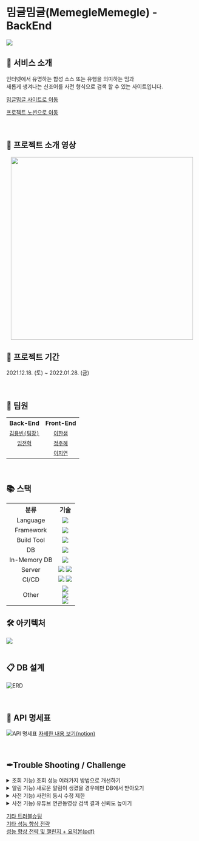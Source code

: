 # 밈글밈글(MemegleMemegle) - BackEnd

<img src="https://user-images.githubusercontent.com/70641418/151412036-345d6b9d-2657-459d-920a-def5be916f1c.jpg">

</br>

## 🧧 서비스 소개
인터넷에서 유명하는 합성 소스 또는 유행을 의미하는 밈과  
새롭게 생겨나는 신조어를 사전 형식으로 검색 할 수 있는 사이트입니다.
</br>

<a href="https://memegle.xyz/">밈글밈글 사이트로 이동</a>

<a href="https://enormous-duck-a5d.notion.site/8-5510f20898534129bd1b728b92d92870">프로젝트 노션으로 이동</a>

</br>

## 🎥 프로젝트 소개 영상
<div align="center">
	<a href="https://www.youtube.com/watch?v=0FW30mV3Jgs">
		<img src="http://img.youtube.com/vi/0FW30mV3Jgs/maxresdefault.jpg" width="480">
	</a>
</div>

## 📆 프로젝트 기간
2021.12.18. (토) ~ 2022.01.28. (금)

</br>

## 👥 팀원
<table align="center">
	<tr>
		<th>Back-End</th>
		<th>Front-End</th>
	</tr>
	<tr align="center">
		<td><code><a href="https://github.com/Zabee52">김용빈(팀장)</a></code></td>
		<td><code><a href="https://github.com/undriedspring">이한샘</a></code></td>
	</tr>
	<tr align="center">
		<td><code><a href="https://github.com/yarogono">임전혁</a></code></td>
		<td><code><a href="https://github.com/zubetcha">정주혜</a></code></td>
	</tr>
	<tr align="center">
		<td></td>
		<td><code><a href="https://github.com/zhiyeonyi">이지연</a></code></td>
	</tr>
</table>

</br>

## 📚 스택
<table align="center">
	<tr>
		<th>분류</th>
		<th>기술</th>
	</tr>
	<tr align="center">
		<td>Language</td>
		<td><img src="https://img.shields.io/badge/Java-007396?style=for-the-badge&logo=java&logoColor=white"></td>
	</tr>
	<tr align="center">
		<td>Framework</td>
		<td><img src="https://img.shields.io/badge/SpringBoot-6DB33F?style=for-the-badge&logo=Spring Boot&logoColor=white"></td>
	</tr>
	<tr align="center">
		<td>Build Tool</td>
		<td><img src="https://img.shields.io/badge/gradle-02303A?style=for-the-badge&logo=gradle&logoColor=white"></td>
	</tr>
	<tr align="center">
		<td>DB</td>
		<td><img src="https://img.shields.io/badge/MySQL-4479A1?style=for-the-badge&logo=MySQL&logoColor=white"></td>
	</tr>
	<tr align="center">
		<td>In-Memory DB</td>
		<td><img src="https://img.shields.io/badge/Redis-DC382D?style=for-the-badge&logo=Redis&logoColor=white"></td>
	</tr>
	<tr align="center">
		<td>Server</td>
		<td><img src="https://img.shields.io/badge/EC2-FF9900?style=for-the-badge&logo=AmazonAWS&logoColor=white">
		    <img src="https://img.shields.io/badge/Amazon S3-569A31?style=for-the-badge&logo=Amazon S3&logoColor=white">
		</td>
	</tr>
	<tr align="center">
		<td>CI/CD</td>
		<td><img src="https://img.shields.io/badge/Travis CI-3EAAAF?style=for-the-badge&logo=Travis CI&logoColor=white">
		    <img src="https://img.shields.io/badge/CodeDeploy-6BD80B?style=for-the-badge&logoColor=white">
		</td>
	</tr>
	<tr align="center">
		<td>Other</td>
		<td><img src="https://img.shields.io/badge/Spring Data JPA-6DB33F?style=for-the-badge"><br>
		    <img src="https://img.shields.io/badge/QueryDSL-3874D8?style=for-the-badge"><br>
		    <img src="https://img.shields.io/badge/Youtube Data API v3-FF0000?style=for-the-badge&logo=YouTube&logoColor=white">
		</td>
	</tr>
</table>


## 🛠 아키텍처
  
<img src="https://user-images.githubusercontent.com/70641418/151467454-da82b310-6249-4480-9204-8a4ace733ba6.JPG">
 
</br>
</br>

## 📋 DB 설계

![ERD](https://user-images.githubusercontent.com/93498724/151955124-0cebeb09-509e-49fb-8fa3-13408a8d13a6.png)

</br>  
  
## 📃 API 명세표

![API 명세표](https://user-images.githubusercontent.com/93498724/151955444-d507b9d4-862c-4443-af44-10a1caedcefd.png)
[자세한 내용 보기(notion)](https://enormous-duck-a5d.notion.site/API-3adc279233e74ee2a3a03bff613726c9)

</br>

## ✒Trouble Shooting / Challenge

<details markdown="1">
<summary>조회 기능) 조회 성능 여러가지 방법으로 개선하기</summary>
<br>
우리 밈글밈글 사이트는 목록 조회의 기능이 많았다. 그렇기 때문에 성능을 개선해야 한다면 조회의 성능이어야 한다고 생각했고, 이를 위한 많은 고민을 했다.

목록 조회에는 많은 관계가 들어간다.

1. 작성자 정보

2. 조회수 정보

3. 좋아요 개수 정보

4. 댓글 개수 정보

5. 좋아요 여부 정보

6. 댓글 목록 정보

...

기존의 Spring Data JPA를 이용한 방식은 쿼리의 자유로운 호출이 어렵기 때문에 목록 조회에서 관계 엔티티의 데이터를 불러오기 위한 N+1 문제를 회피하기 어려웠다. 이는 특히 관계가 많은 게시글 목록 조회에서 치명적인 성능 저하를 일으켰다.

이 문제를 해결하기 위한 방법은 단순했다. 바로 관계 데이터를 위한 컬럼을 만들고 이 데이터를 update 함으로써 관리를 하는 것이었다. 이는 필요 이상의 관계 데이터를 호출하지 않게 되고, 가장 높은 수준의 성능 개선을 이룰 수 있을 것으로 생각이 되었다.

해답이 빨리 나온 문제였다. 하지만 우리는 챌린지를 하는 입장에서, 관계를 유지하면서 이 데이터를 이용해 최대한의 성능을 뽑아내는 것을 목표로 성능개선을 시도해보기로 했고, 이에 대한 고민을 시작했다.

아래 내용은 성능 개선을 위해 고려한 내용들이다.

### **1. FetchJoin을 하자 - 댓글 기능에 적용**

FetchJoin은 N+1 문제를 해결하는 가장 일반적인 방법이다. 문제는 페이지네이션을 하기엔 매우 무거운 구조라는 것이다. FetchJoin은 페이지네이션을 시도시 limit을 쿼리 내에서 시행하는 것이 아닌 전체 레코드를 서버가 받아온 뒤 그 데이터의 일부를 잘라 클라이언트에 내려주는 방식이기 때문에 전체 목록 조회와 같은 기능에서 적합하지 않았다. 그렇기 때문에 댓글 목록 불러오기와 같은 부분에 적용하는 것으로 하고 다른 방법을 찾아보기로 했다.

### **2. 스칼라 서브쿼리를 적용하자 - 게시글 상세보기 기능에 적용**

스칼라 서브쿼리를 이용하면 목록을 한 방 쿼리로 불러올 수 있게 되고, 이것은 성능의 개선으로 이어질 것이라고 생각했다. DB에 방문하는 빈도를 줄이면 속도가 증가될 것이라는 순진한 생각에 기인한 발상이었다. 이는 절반은 맞았다. 탐색하는 레코드의 수가 적을 경우 이 속도는 즉시 처리하는 수준으로 크게 증가했다. 문제는 역시 전체 조회에서 발생했다. 더미데이터를 넣고 테스트를 해보니 그 성능이 개선 이전보다는 빠르긴 하지만, 더미데이터 양이 많아질수록 그 속도가 떨어지는 현상이 발생했다. 결국 스칼라 서브쿼리를 사용하는 방식 역시 전체 목록 조회에서 적합하지 않았기 때문에, 게시글 상세 조회 영역에 적용하는 것으로 하고 다른 방법을 찾아보기로 했다.

![슬라이드14](https://user-images.githubusercontent.com/93498724/151969811-94586366-8267-42a2-ab99-3f65a9136fe6.PNG)

### **3. HashMap을 이용한 분할 호출 - 풀테이블 스캔에 적용**

마지막에 생각한 것은 분할 호출을 통해 조인을 최소화시키면 어떨까 라는 점이었다. 이 방식은 얼핏 보면 Spring Data JPA에서와 같은 방식으로 보일 수 있지만, N+1 문제를 발생시키는 것이 아닌, 전체 조회에서 불러와야 하는 쿼리의 수만큼만 호출하는 점이 달랐다.

이를 위해 스칼라 서브쿼리를 별도의 쿼리로 분리하고, HashMap에 저장하여 이 데이터를 호출하는 방식으로 활용했다.

![슬라이드15](https://user-images.githubusercontent.com/93498724/151969790-4944c117-132f-41f8-b6fb-52e75a6355dc.PNG)

```java
// 작성자 맵
HashMap<String, String> userInfoMap = getUserInfoMap(questionList);
// 나도 궁금해요 맵
HashMap<String, Boolean> curiousTooMap = getCuriousTooMap(questionIdList);
// 좋아요 개수 맵
HashMap<Long, Long> curiousTooCountMap = getCuriousTooCountMap(questionList);
// 댓글 개수 맵
HashMap<Long, Long> commentCountMap = getDictQuestionCommentCountMap(questionList);
// 채택 여부 맵
HashMap<Long, Long> completeMap = getIsComplete(questionIdList);
```

데이터들을 미리 일괄적으로 호출하고 운용하는 것이다.

```java
dictQuestionResponseDtoList.add(DictQuestionResponseDto.builder()
// ...
        .username(userInfoMap.get(questionId+":username"))
        .profileImageUrl(userInfoMap.get(questionId+":profileImage"))
        .writer(userInfoMap.get(questionId+":nickname"))
        .isCuriousToo(user != null && curiousTooMap.get(questionId + ":" + userId) != null)
        .isComplete(completeMap.get(questionId) != null)
        .build()
);
```

HashMap의 get 시간복잡도가 O(1)인 점을 이용하여 HashMap 안에 전체 레코드를 보관한 뒤, get으로 호출하는 방식으로 값 자체를 불러오거나, 값의 유효성을 검사하는 방식을 사용했다.

이렇게 풀테이블스캔을 분할하여 호출하도록 쿼리를 작성하고 벤치마킹을 시행해보니, 눈에 띄는 개선 효과를 얻을 수 있었다.

![슬라이드16](https://user-images.githubusercontent.com/93498724/151969771-fdad6fbc-1937-40a7-aa2b-97e819e0429d.PNG)

1차 개선(스칼라 서브쿼리 사용) 시기보다도 3배정도 빨라진 성능을 보여줬다. 만족할만한 수준의 성능 개선이었다고 느꼈다.

처음의 개선안대로 컬럼을 만들어 관리했다면 어쩌면 위의 벤치마킹 결과보다 훨씬 높은 수준의 성능 개선이 이루어졌을 수 있다. 하지만 우리 프로젝트의 가장 메인 토픽이었던 우리의 구조 속에서 우리의 고민을 담아보자는 취지로 시행했던 성능 개선 시도였기 때문에, 유익한 경험이었다고 생각한다.
</details>

<details markdown="1">
<summary>알림 기능) 새로운 알림이 생겼을 경우에만 DB에서 받아오기 </summary>  
<br>
우리 페이지는 알람을 받는데 웹소켓을 사용하지 않았다. 페이지를 이동할 때마다 알람 정보를 요청하는 식으로 작동한 것이다.  
이것은 변화량이 적은 알람 기능에 있어서 비효율적인 동작이다. 그렇기 때문에 이 부분에 대한 개선이 필요했다.  
지금부터 적을 부분은 당장 적용한 부분(백엔드 단일)과 이후에 더욱 강화하여 적용할 수 있는 부분(프론트엔드와 협업)들이다.  

### **1. 지금은 너무 비효율적이다**
    
![https://blog.kakaocdn.net/dn/boS0Tz/btrr5TN9HNC/0xQzXV28jawVRHkK24HAZ1/img.png](https://blog.kakaocdn.net/dn/boS0Tz/btrr5TN9HNC/0xQzXV28jawVRHkK24HAZ1/img.png)

현재의 방식은 페이지를 이동할 때마다 백엔드에 알람 정보를 요청, 사용자의 알람 테이블에서 알람 정보를 모두 가져오는 식으로 되어있다. 이는 자주 바뀌지 않는 내용인데도 주기적으로 DB에 요청하기 때문에 DB는 불필요한 부하를 안게 되고, 이것은 상당히 마음이 불편한 일이다. 요청이 만약에 많이 밀린다면 속도 저하 요인이 될 수 있는 부분이다. 이 부분에 대한 개선이 필요했다.

그렇게 고민을 하던 중, 우리 페이지의 특성을 떠올렸다.

우리 페이지는 알람 기능을 웹소켓을 이용해 구현하지 않았기 때문에, 페이지 이동시마다 요청을 한다. **어, 그러면 페이지 이동을 할 때마다 데이터가 바뀌었는지를 체크해서 DB를 방문할지 여부를 결정하면 되는 것 아닌가?**

### **2. Redis를 써보자.**

![https://blog.kakaocdn.net/dn/lmHut/btrr9e5l0S0/y7MPbgS3tMsoFgNgoqRSfK/img.png](https://blog.kakaocdn.net/dn/lmHut/btrr9e5l0S0/y7MPbgS3tMsoFgNgoqRSfK/img.png)

사용자에게 AlarmCheck 컬럼을 추가하고, 이 값을 이용해 바뀌지 않았을 땐 redis에서 값을 받아오다가, 바뀌었을 경우엔 DB에서 값을 가져오고, MySQL은 redis에 새로운 값을 세팅해주는 것이다. 그리고 이후엔 다시 redis를 이용해 통신한다. 이 방식을 적용함으로써 DB에 방문하는 빈도를 크게 낮출 수 있었고, 이것은 측정하진 못 했지만 사이트 자체의 퍼포먼스 개선에 영향을 주었을 것이라고 생각한다.

### **3. 조금만 더 개선해보자**

여기까지는 백엔드에서 단독으로 적용 가능한 부분이었다. 이 방식은 백엔드에서 단독으로 적용할 수 있기 때문에 프론트엔드의 노력이 추가되지 않는다는 장점이 있지만, 알람을 읽었을 경우 읽은 알람에 대한 처리를 별도로 해줘야 하는 점 때문에 다소 불필요한 절차가 추가될 가능성이 있다. 이 문제를 해결하기 위해선 프론트엔드와의 협업이 필요하다고 생각했고, 이 과정을 통해 추가적으로 작업에 수행되는 스텝 수를 줄일 수 있을 것이라는 생각이 들었다.

이하는 실제 시스템에 적용되진 않았으며, 이론상 생각만 해 본 부분이라 도표가 없는 점 양해 부탁.

1. 기본적으로 알람 정보는 받아오고나면 로컬 스토리지에서 관리.

2. 페이지 이동시마다 리액트가 스프링부트에 알람 정보를 요청.

3. 스프링부트는 redis에서 값을 확인. 이 값은 변화 여부만 기록함.

4. 변화되지 않았을 경우 리액트는 로컬 스토리지의 데이터 반환.

이렇게 만들 경우, 사용자 데이터에 알람 체크 컬럼이 필요가 없어진다. 백엔드 측에서의 관리 포인트가 하나 줄어드는 것이다. 그리고 알람 확인 여부를 프론트에서 관리할 수 있기에 redis의 값을 수정하는 절차도 줄일 수 있게 된다.
	
</details>

<details markdown="1">
<summary>사전 기능) 사전의 동시 수정 제한</summary>
<br>
우리가 만들었던 밈글밈글 사이트는 오픈사전 형식이었기 때문에 최초 작성자가 아니라고 해도 누구나 편집을 할 수 있게 되어 있다. 이 말은, 다른 사람들이 하나의 용어사전 글을 동시에 수정할 수 있다는 것이다. 이는 수정을 일찍 마친 사람의 데이터가 손쉽게 소실될 수 있음을 의미하기 때문에 이런 부분들을 제한할 수 있어야 했다.

당시 나왔던 대안은 두 가지가 있었다.

1. 동시에 수정이 불가능하도록 하자!

2. 용어 사전 페이지의 편집 기능을 다른 뜻 추가 기능처럼 만들어서 아래에 붙이도록 하자!

개인적으로 2.의 적용안이 좋다고 생각했지만, 이미 페이지 개발은 2.와 다른 형식으로 완료된 상태였기 때문에, 이를 적용하기 위해선 추가적인 프론트엔드의 작업 수요가 발생하는 상황이었다. 안그래도 시안에 쫓겨 작업을 하던 프론트엔드 분들에게 부하를 가할 수는 없는 노릇이었고, 이에 따라 자연스럽게 1.로 적용하게 되었다.

처음에는 이 방식을 어떻게 적용할까에 대해 여기저기 찾아다녔다. 처음 찾아본 곳은 선배 기수의 처리 방식이었다.

마침 동시처리를 제한하는 형식의 사이트가 이미 있었기 때문에 그곳의 소스코드를 봤다. 항해99 2기의 판단(Pandan)이라는 팀의 작업물이었는데, 이곳은 DB만 사용하는 방식이었기 때문에 나는 조금 색다르게 적용해보고 싶었다.

그래서 Redis를 쓰기로 했다.

그럼 이제 본문으로 넘어간다.

### **1. 기존엔 동시 수정이 너무나도 자유로웠다.**

![슬라이드26](https://user-images.githubusercontent.com/93498724/151788196-418997ff-2bc0-431a-9a10-4086f444c000.PNG)

이에 따라 늦게 작성한 사용자의 데이터만 반영이 되고, 먼저 작성한 사람의 데이터는 수정내역의 뒤안길로 사라져버리는 문제가 있었다. 사용자가 정성스럽게 작성한 데이터가 소실되는 것은 매우 뼈아픈 일이었기 때문에, 이 문제를 해결하기 위해서는 둘 중 한명만 수정이 가능하게 해야했다. 이를 위해 우리는 만료기한을 지정해준 상태로 레디스에 값을 세팅 해주는 방식을 적용했다.

### **2. 나쁘지 않은 성과**

```java
// DictServicepublic Boolean getDictHealthCheck(Long dictId, UserDetailsImpl userDetails) {
        String key = DICT_HEALTH_CHECK_KEY + ":" + dictId;
        String result = redisService.getDictHealth(key);
        String username = userDetails.getUsername();

// 키가 없으면 자신의 아이디로 등록, 키가 있을 경우 내 아이디와 일치하면 갱신if(result == null || username.equals(result)){
            redisService.setDictHealth(key, username);
            return true;
        }

// 키가 이미 존재하면서 나의 키가 아니면 수정 불가.return false;
    }
```

```java
// RedisServicepublic String getDictHealth(String key) {
        return redisStringTemplate.opsForValue().get(key);
    }

    public void setDictHealth(String key, String str) {
        redisStringTemplate.opsForValue().set(key, str);
        redisStringTemplate.expire(key, 15, TimeUnit.SECONDS);
    }
```

여기에 추가로 프론트엔드에서 레디스 만료시간 갱신을 위한 요청을 주기적으로 보내주면 끝나는 코드였다. 폴링 방식이지만 10초 정도에 한 번씩의 요청은 나쁘지 않은 것 같은데? 싶다.

레디스를 사용하니 추가적인 이점도 얻을 수 있었다. 바로 코드의 간소화였다. DB를 탐색하며 값이 변동하는지 아닌지에 대한 컬럼을 확인해서 처리를 하고 사용자가 비정상적인 경로로 나가는 것을 체크해야 하고... 그러한 방식을 간단한 방식으로 처리할 수 있게 되었다. 위의 코드가 전부다.


![슬라이드27](https://user-images.githubusercontent.com/93498724/151788214-5da4eeb4-25ad-4719-b28c-32a31a614dda.PNG)
![슬라이드28](https://user-images.githubusercontent.com/93498724/151788224-a4a8b3f4-2136-4f20-abc1-92789d44fdb6.PNG)


도표로 보자면 이러한 방식이다.

### **3. 존재하는 잠재적 위험**

그럼에도 잠재적인 위험은 존재하는데, 바로 **사용자가 만료 시간(15초) 이상 인터넷 연결이 끊겨있는 상태가 발생할 경우 작성한 내용의 기록 권한을 잃어버리는 것**이다. 현재는 프론트엔드 측에서 임시 저장을 해주는 등의 기능을 제공한다면 될 것이라고 생각하고 있다. 하지만 더욱 뾰족한 해결방안이 필요해보인다. 아직 이 부분에 대해선 답을 찾지 못 했다.
</details>

<details markdown="1">
<summary>사전 기능) 유튜브 연관동영상 검색 결과 신뢰도 높이기</summary>
<br>
유튜브 영상을 검색해 관련성 있는 영상을 가져오는 기능을 구현하던 중 문제가 발생했다.

유튜브 영상의 검색결과가 생각보다 그렇게 관련성이 높은 결과가 잘 나오지 않는다는 점이었다.

![슬라이드17](https://user-images.githubusercontent.com/93498724/151965243-6a76c634-ef3f-45e2-bee9-04001286e6c7.PNG)

키워드와 거의 정확히 관련이 있는 영상만 가져와야 하는 상황이었기 때문에 이것은 꽤나 심각한 문제였다. 그래서 대책을 강구하기 시작했다.

그렇게 생각하던 중, 제목이 유사한 영상을 채택한다면 일반적으로 꽤나 높은 신뢰도의 영상을 서치할 수 있게 될 것이라고 생각했다. 그래서 찾은 것이 문자열의 유사도를 구하는 알고리즘이었다.

내가 채택한 알고리즘은 레벤슈타인 거리 알고리즘(Levenshtein distance algorithm) 이었다. 이 알고리즘은 문장의 유사도를 0~1 사이의 실수로 표시해주는 알고리즘이다. 이 알고리즘을 선택한 이유는 구현 방식이 단순해서였다. 시간상의 이유로 코드는 복붙으로 사용하겠지만, 그 로직은 이해해야 하지 않겠는가. 그래서 가져다 쓸 수 있는 것 중 이해가 가장 쉽다고 생각되는 것을 선택했다.

```java
private double similarity(String s1, String s2) {
        String longer = s1, shorter = s2;

        if (s1.length() < s2.length()) {
            longer = s2;
            shorter = s1;
        }

        int longerLength = longer.length();
        if (longerLength == 0) return 1.0;
        return (longerLength - editDistance(longer, shorter)) / (double) longerLength;
    }

    private int editDistance(String s1, String s2) {
        s1 = s1.toLowerCase();
        s2 = s2.toLowerCase();
        int[] costs = new int[s2.length() + 1];

        for (int i = 0; i <= s1.length(); i++) {
            int lastValue = i;
            for (int j = 0; j <= s2.length(); j++) {
                if (i == 0) {
                    costs[j] = j;
                } else {
                    if (j > 0) {
                        int newValue = costs[j - 1];

                        if (s1.charAt(i - 1) != s2.charAt(j - 1)) {
                            newValue = Math.min(Math.min(newValue, lastValue), costs[j]) + 1;
                        }

                        costs[j - 1] = lastValue;
                        lastValue = newValue;
                    }
                }
            }

            if (i > 0) costs[s2.length()] = lastValue;
        }

        return costs[s2.length()];
    }
```

원리는 간단하다. 두 개의 문자열을 입력받아 둘의 유사도에 따른 가중치를 계산해 출력해주는 알고리즘이다. 이것을 이용해 연관성 있는 영상 중 더 연관성 있는 내용을 출력해낼 수 있을 것이다.

내가 이 알고리즘을 활용한 방식은 다음과 같다.

1. Youtube Data API v3을 활용해 영상 검색 결과를 받아온다.

2. 그 중 제목이 내가 입력한 키워드와 일치하도록 한 번 더 필터링한다.

3. 알고리즘 시행 결과, 유사도 67% 이상인 내용을 가져오도록 정책을 설정해준다.

![슬라이드18](https://user-images.githubusercontent.com/93498724/151965313-02b81b05-fec0-44e7-b962-d0891845a079.PNG)

Q) 왜 유사도가 67% 이상이어야 하나요?

A) 가장 먼저 고려한 점은 사전의 단어가 3글자 이하일 때였는데, 3글자 이하의 단어는 신뢰도가 100%가 아니면 우연의 일치로 동일한 문자열이 나올 경우 관계 없는 동영상이 가져와지는 빈도가 높아진다. 그렇기 때문에 3글자 까지는 최소한 100%의 신뢰도를 가져야만 했다.

다음으로 고려한 부분은 그러면 몇 글자부터 몇 퍼센트의 유사도를 가져와야할까라는 점이었는데, 일반적인 단어들의 동향을 살펴보니, 4글자 부터는 명사뿐 아니라 동사도 등장하기 시작했다. 동사의 경우 활용에 따라 용어의 끝자가 다르게 쓰일 때가 있는데, 이 경우를 고려하여 유사도를 설정해줘야 했고, 이에 따라 67%의 신뢰도로 설정하게 되었다.
</details>

[기타 트러블슈팅](https://www.notion.so/BE-669d3c8366a1406b85d538a33966a9ea)  
[기타 성능 향상 전략](https://www.notion.so/BE-4e9f7960af9a436784d21f55382564e2)  
[성능 향상 전략 및 챌린지 +  요약본(pdf)](https://drive.google.com/file/d/130hJu6DtMyVALjyZb-hkZrDIAg2RfhLF/view?usp=sharing)
